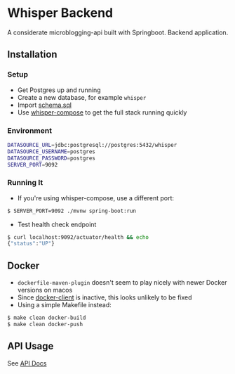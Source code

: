 # Whisper Backend

A considerate microblogging-api built with Springboot. Backend application.

## Installation

### Setup

- Get Postgres up and running
- Create a new database, for example `whisper`
- Import [schema.sql](./src/main/resources/schema.sql)
- Use [whisper-compose](https://github.com/joerx/whisper-compose/) to get the full stack running quickly 

### Environment

```sh
DATASOURCE_URL=jdbc:postgresql://postgres:5432/whisper
DATASOURCE_USERNAME=postgres
DATASOURCE_PASSWORD=postgres
SERVER_PORT=9092
```

### Running It

- If you're using whisper-compose, use a different port:

```sh
$ SERVER_PORT=9092 ./mvnw spring-boot:run
```

- Test health check endpoint

```sh
$ curl localhost:9092/actuator/health && echo
{"status":"UP"}
```

## Docker

- `dockerfile-maven-plugin` doesn't seem to play nicely with newer Docker versions on macos
- Since [docker-client](https://github.com/spotify/docker-client) is inactive, this looks unlikely to be fixed
- Using a simple Makefile instead:

```sh
$ make clean docker-build
$ make clean docker-push
```

## API Usage

See [API Docs](https://github.com/joerx/wiki/blob/master/whisper/api.md)
